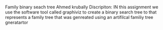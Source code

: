 Family binary seach tree
Ahmed krubally
Discripiton: IN this assignment  we use the software tool called graphiviz to create a binary search tree to that represents a family tree that was genreated using an artifilcal familiy tree gneratartor 

